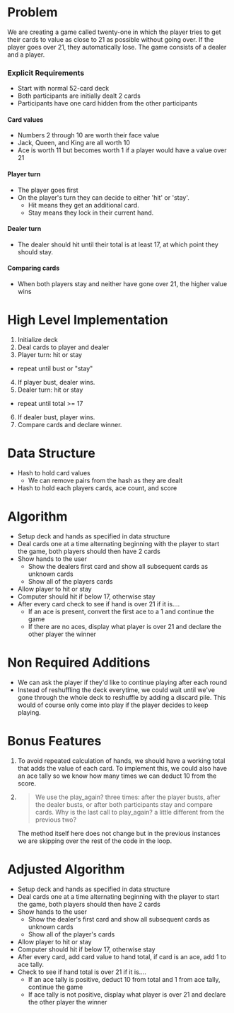 # Problem
We are creating a game called twenty-one in which the player tries to get their cards to value as close to 21 as possible without going over. If the player goes over 21, they automatically lose. The game consists of a dealer and a player.
### Explicit Requirements
- Start with normal 52-card deck
- Both participants are initially dealt 2 cards
- Participants have one card hidden from the other participants
#### Card values
- Numbers 2 through 10 are worth their face value
- Jack, Queen, and King are all worth 10
- Ace is worth 11 but becomes worth 1 if a player would have a value over 21
#### Player turn
- The player goes first
- On the player's turn they can decide to either 'hit' or 'stay'.
  - Hit means they get an additional card.
  - Stay means they lock in their current hand.
#### Dealer turn
- The dealer should hit until their total is at least 17, at which point they should stay.
#### Comparing cards
- When both players stay and neither have gone over 21, the higher value wins

# High Level Implementation
1. Initialize deck
2. Deal cards to player and dealer
3. Player turn: hit or stay
  - repeat until bust or "stay"
4. If player bust, dealer wins.
5. Dealer turn: hit or stay
  - repeat until total >= 17
6. If dealer bust, player wins.
7. Compare cards and declare winner.

# Data Structure
- Hash to hold card values
  - We can remove pairs from the hash as they are dealt
- Hash to hold each players cards, ace count, and score

# Algorithm
- Setup deck and hands as specified in data structure
- Deal cards one at a time alternating beginning with the player to start the game, both players should then have 2 cards
- Show hands to the user
  - Show the dealers first card and show all subsequent cards as unknown cards
  - Show all of the players cards
- Allow player to hit or stay
- Computer should hit if below 17, otherwise stay
- After every card check to see if hand is over 21 if it is....
  - If an ace is present, convert the first ace to a 1 and continue the game
  - If there are no aces, display what player is over 21 and declare the other player the winner

# Non Required Additions
- We can ask the player if they'd like to continue playing after each round
- Instead of reshuffling the deck everytime, we could wait until we've gone through the whole deck to reshuffle by adding a discard pile. This would of course only come into play if the player decides to keep playing.

# Bonus Features
1. To avoid repeated calculation of hands, we should have a working total that adds the value of each card. To implement this, we could also have an ace tally so we know how many times we can deduct 10 from the score.

2. > We use the play_again? three times: after the player busts, after the dealer busts, or after both participants stay and compare cards. Why is the last call to play_again? a little different from the previous two?

    The method itself here does not change but in the previous instances we are skipping over the rest of the code in the loop.

# Adjusted Algorithm
- Setup deck and hands as specified in data structure
- Deal cards one at a time alternating beginning with the player to start the game, both players should then have 2 cards
- Show hands to the user
  - Show the dealer's first card and show all subsequent cards as unknown cards
  - Show all of the player's cards
- Allow player to hit or stay
- Computer should hit if below 17, otherwise stay
- After every card, add card value to hand total, if card is an ace, add 1 to ace tally.
- Check to see if hand total is over 21 if it is....
  - If an ace tally is positive, deduct 10 from total and 1 from ace tally, continue the game
  - If ace tally is not positive, display what player is over 21 and declare the other player the winner
